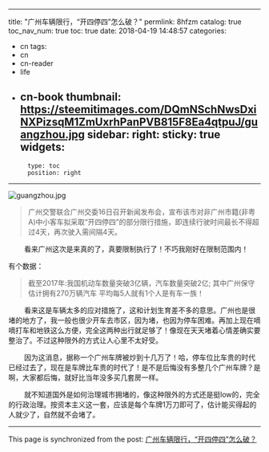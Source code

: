 
---
title: "广州车辆限行，“开四停四”怎么破？"
permlink: 8hfzm
catalog: true
toc_nav_num: true
toc: true
date: 2018-04-19 14:48:57
categories:
- cn
tags:
- cn
- cn-reader
- life
- cn-book
thumbnail: https://steemitimages.com/DQmNSchNwsDxiNXPizsqM1ZmUxrhPanPVB815F8Ea4qtpuJ/guangzhou.jpg
sidebar:
    right:
        sticky: true
widgets:
    -
        type: toc
        position: right
---


![guangzhou.jpg](https://steemitimages.com/DQmNSchNwsDxiNXPizsqM1ZmUxrhPanPVB815F8Ea4qtpuJ/guangzhou.jpg)

>广州交警联合广州交委16日召开新闻发布会，宣布该市对非广州市籍(非粤A)中小客车拟采取“开四停四”的部分限行措施，即连续行驶时间最长不得超过4天，再次驶入需间隔4天。

&nbsp;&nbsp;&nbsp;&nbsp;&nbsp;&nbsp;&nbsp;&nbsp;看来广州这次是来真的了，真要限制执行了！不巧我刚好在限制范围内！

有个数据：
>截至2017年:我国机动车数量突破3亿辆，汽车数量突破2亿;
其中广州保守估计拥有270万辆汽车
平均每5人就有1个人是有车一族！

&nbsp;&nbsp;&nbsp;&nbsp;&nbsp;&nbsp;&nbsp;&nbsp;看来这是车辆太多的应对措施了，这和计划生育差不多的意思。广州也是很堵的地方了，我一般也很少开车去市区，因为堵，也因为停车困难。再加上现在嘀嘀打车和地铁这么方便，完全这两种出行就足够了！像现在天天堵着心情差确实要整治了。不过这种限外的方式让人心里不太好受。

&nbsp;&nbsp;&nbsp;&nbsp;&nbsp;&nbsp;&nbsp;&nbsp;因为这消息，据称一个广州车牌被炒到十几万了！哈，停车位比车贵的时代已经过去了，现在是车牌比车贵的时代了！是不是后悔没有多整几个广州车牌？是啊，大家都后悔，就好比当年没多买几套房一样。

&nbsp;&nbsp;&nbsp;&nbsp;&nbsp;&nbsp;&nbsp;&nbsp;就不知道国外是如何治理城市拥堵的，像这种限外的方式还是挺low的，完全的行政治理。按资本主义这一套，应该是每个车牌1万刀即可了，估计能买得起的人就少了，自然就不会堵了。

- - -

This page is synchronized from the post: [广州车辆限行，“开四停四”怎么破？](https://steemit.com/@lemooljiang/8hfzm)

